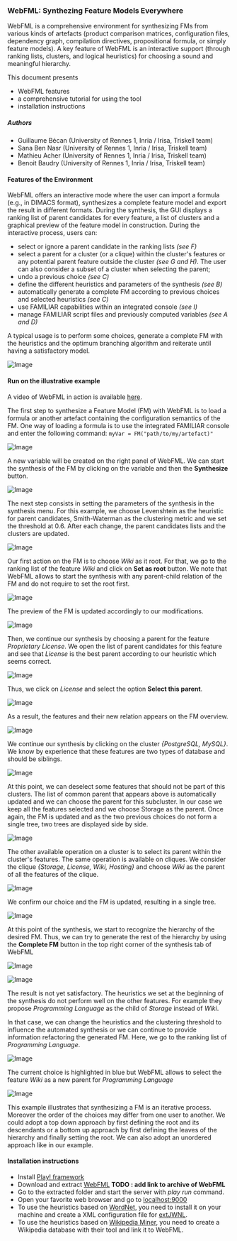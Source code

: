 ### WebFML: Synthezing Feature Models Everywhere

WebFML is a comprehensive environment for synthesizing FMs from various kinds of artefacts (product comparison matrices, configuration files, dependency graph, compilation directives, propositional formula, or simply feature models). 
A key feature of WebFML is an interactive support (through ranking lists, clusters, and logical heuristics) for choosing a sound and meaningful hierarchy.

This document presents 

 * WebFML features
 * a comprehensive tutorial for using the tool
 * installation instructions 

<!--- Important management operations of FAMILIAR, like ksynthesis, slicing, merging, diff, refactoring, are now equiped with ontological capabilities since all are based on the same synthesis procedure.

In particular, we raise previous limitations and open avenues for a practical usage in reverse engineering or maintenance scenarios. --->


##### Authors

 * Guillaume Bécan (University of Rennes 1, Inria / Irisa, Triskell team)
 * Sana Ben Nasr (University of Rennes 1, Inria / Irisa, Triskell team)
 * Mathieu Acher (University of Rennes 1, Inria / Irisa, Triskell team)
 * Benoit Baudry (University of Rennes 1, Inria / Irisa, Triskell team)


#### Features of the Environment

WebFML offers an interactive mode where the user can import a formula (e.g., in DIMACS format), synthesizes a complete feature model and export the result in different formats. During the synthesis, the GUI displays a ranking list of parent candidates for every feature, a list of clusters and a graphical preview of the feature model in construction. During the interactive process, users can:
* select or ignore a parent candidate in the ranking lists _(see F)_
* select a parent for a cluster (or a clique) within the cluster's features or any potential parent feature outside the cluster _(see G and H)_. The user can also consider a subset of a cluster when selecting the parent;
* undo a previous choice _(see C)_ 
* define the different heuristics and parameters of the synthesis _(see B)_ 
* automatically generate a complete FM according to previous choices and selected heuristics _(see C)_
* use FAMILIAR capabilities within an integrated console _(see I)_
* manage FAMILIAR script files and previously computed variables _(see A and D)_

A typical usage is to perform some choices, generate a complete FM with the heuristics and the optimum branching algorithm and reiterate until having a satisfactory model.

![Image](screenshots/webFML.png)


#### Run on the illustrative example

A video of WebFML in action is available [here](https://www.youtube.com/watch?v=JC6IinDqupg).


The first step to synthesize a Feature Model (FM) with WebFML is to load a formula or another artefact containing the configuration semantics of the FM. One way of loading a formula is to use the integrated FAMILIAR console and enter the following command: ``` myVar = FM("path/to/my/artefact)" ```

![Image](screenshots/1-loading_formula.png)

A new variable will be created on the right panel of WebFML. We can start the synthesis of the FM by clicking on the variable and then the __Synthesize__ button.

![Image](screenshots/2-synthesis-button.png)

The next step consists in setting the parameters of the synthesis in the synthesis menu. For this example, we choose Levenshtein as the heuristic for parent candidates, Smith-Waterman as the clustering metric and we set the threshold at 0.6. After each change, the parent candidates lists and the clusters are updated.

![Image](screenshots/3-heuristics-configuration.png)

Our first action on the FM is to choose _Wiki_ as it root. For that, we go to the ranking list of the feature _Wiki_ and click on __Set as root__ button.
We note that WebFML allows to start the synthesis with any parent-child relation of the FM and do not require to set the root first.

![Image](screenshots/4-root.png)

The preview of the FM is updated accordingly to our modifications.

![Image](screenshots/5-preview.png)

Then, we continue our synthesis by choosing a parent for the feature _Proprietary License_. We open the list of parent candidates for this feature and see that _License_ is the best parent according to our heuristic which seems correct.

![Image](screenshots/6-ranking-lists.png)

Thus, we click on _License_ and select the option __Select this parent__. 

![Image](screenshots/7-select-parent.png)

As a result, the features and their new relation appears on the FM overview.

![Image](screenshots/8-preview.png)

We continue our synthesis by clicking on the cluster _{PostgreSQL, MySQL}_. We know by experience that these features are two types of database and should be siblings. 

![Image](screenshots/9-clusters.png)

At this point, we can deselect some features that should not be part of this clusters. The list of common parent that appears above is automatically updated and we can choose the parent for this subcluster. In our case we keep all the features selected and we choose Storage as the parent. Once again, the FM is updated and as the two previous choices do not form a single tree, two trees are displayed side by side.

![Image](screenshots/10-preview.png)

The other available operation on a cluster is to select its parent within the cluster's features. The same operation is available on cliques. We consider the clique _{Storage, License, Wiki, Hosting}_ and choose _Wiki_ as the parent of all the features of the clique.

![Image](screenshots/11-cliques.png)

We confirm our choice and the FM is updated, resulting in a single tree.

![Image](screenshots/12-preview.png)

At this point of the synthesis, we start to recognize the hierarchy of the desired FM. Thus, we can try to generate the rest of the hierarchy by using the __Complete FM__ button in the top right corner of the synthesis tab of WebFML

![Image](screenshots/13-complete-FM.png)

![Image](screenshots/14-preview.png)

The result is not yet satisfactory. The heuristics we set at the beginning of the synthesis do not perform well on the other features. For example they propose _Programming Language_ as the child of _Storage_ instead of _Wiki_. 

In that case, we can change the heuristics and the clustering threshold to influence the automated synthesis or we can continue to provide information refactoring the generated FM. Here, we go to the ranking list of _Programming Language_. 

![Image](screenshots/15-refactoring.png)

The current choice is highlighted in blue but WebFML allows to select the feature _Wiki_ as a new parent for _Programming Language_

![Image](screenshots/16-preview.png)

This example illustrates that synthesizing a FM is an iterative process. Moreover the order of the choices may differ from one user to another. We could adopt a top down approach by first defining the root and its descendants or a bottom up approach by first defining the leaves of the hierarchy and finally setting the root. We can also adopt an unordered approach like in our example.


























#### Installation instructions 
* Install [Play! framework](http://www.playframework.com/)
* Download and extract [WebFML](TODO) __TODO : add link to archive of WebFML__
* Go to the extracted folder and start the server with *play run* command.
* Open your favorite web browser and go to [localhost:9000](http://localhost:9000)
* To use the heuristics based on [WordNet](http://wordnet.princeton.edu/), you need to install it on your machine and create a XML configuration file for [extJWNL](http://extjwnl.sourceforge.net/).
* To use the heuristics based on [Wikipedia Miner](http://wikipedia-miner.cms.waikato.ac.nz/), you need to create a Wikipedia database with their tool and link it to WebFML.









